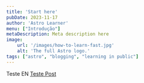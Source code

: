 ```yaml
---
title: 'Start here'
pubDate: 2023-11-17
author: 'Astro Learner'
menu: ["Introdução"]
metaDescription: Meta description here
image:
    url: '/images/how-to-learn-fast.jpg'
    alt: 'The full Astro logo.'
tags: ["astro", "blogging", "learning in public"]
---
```


Teste EN [Teste Post](./test1)